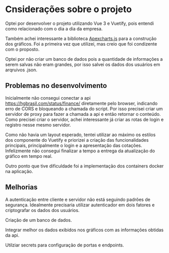 # Cnsiderações sobre o projeto

Optei por desenvolver o projeto utilizando Vue 3 e Vuetify, pois entendi como relacionado com o dia a dia da empresa.

Também achei interessante a biblioteca [Apexcharts.js](https://apexcharts.com/) para a construção dos gráficos. Foi a primeira vez que utilizei, mas creio que foi condizente com o proposto.

Optei por não criar um banco de dados pois a quantidade de informações a serem salvas não eram grandes, por isso salvei os dados dos usuários em arqruivos .json.

## Problemas no desenvolvimento

Inicialmente não consegui conectar a api https://hgbrasil.com/status/finance/ diretamente pelo browser, indicando erro de CORS e bloqueando a chamada do script. 
Por isso precisei criar um servidor de proxy para fazer a chamada a api e então retornar o conteúdo.
Como precisei criar o servidor, achei interessante já criar as rotas de login e registro nesse mesmo servidor.

Como não havia um layout esperado, tentei utilizar ao máximo os estilos dos componente do Vuetify e priorizei a criação das funcionalidades principais, principalmente o login e a apresentação das cotações.
Infelizmente não consegui finalizar a tempo a entrega da atualização do gráfico em tempo real. 

Outro ponto que tive dificuldade foi a implementação dos containers docker na aplicação.

## Melhorias

A autenticação entre cliente e servidor não está seguindo padrões de segurança. Idealmente precisaria utilizar autenticador em dois fatores e criptografar os dados dos usuários.

Criação de um banco de dados.

Integrar melhor os dados exibidos nos gráficos com as informações obtidas da api.

Utilziar secrets para configuração de portas e endpoints.
